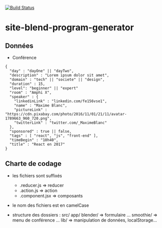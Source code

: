 [![Build Status](https://travis-ci.org/the-smaug/site-blend-program-generator.svg?branch=master)](https://travis-ci.org/the-smaug/site-blend-program-generator)

# site-blend-program-generator

## Données

- Conférence
```
{
  "day" : "dayOne" || "dayTwo",
  "description" : "Lorem ipsum dolor sit amet",
  "domain" : "tech" || "societe" || "design",
  "duration" : 15,
  "level": "beginner" || "expert"
  "room" : "Amphi X",
  "speaker" : {
    "linkedinLink" : "linkedin.com/fe156vse1",
    "name" : "Maxime Blanc",
    "pictureLink" : "https://cdn.pixabay.com/photo/2016/11/01/21/11/avatar-1789663_960_720.png",
    "twitterLink" : "twitter.com/_MaximeBlanc"
  },
  "sponsored" : true || false,
  "tags" : [ "react", "js", "front-end" ],
  "timeBegin" : "10h40",
  "title" : "React en 2017"
}
```


## Charte de codage

- les fichiers sont suffixés
  - .reducer.js => reducer
  - .action.js => action
  - .component.jsx => composants

- le nom des fichiers est en camelCase

- structure des dossiers :
  src/
    app/
      blender/      => formulaire
        ...
      smoothie/     => menu de conférence
        ...
    lib/            => manipulation de données, localStorage...

